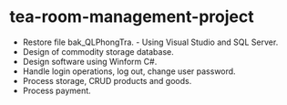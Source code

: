 # tea-room-management-project

- Restore file bak_QLPhongTra.
- Using Visual Studio and SQL Server.
- Design of commodity storage database.
- Design software using Winform C#.
- Handle login operations, log out, change user password.
- Process storage, CRUD products and goods.
- Process payment.
